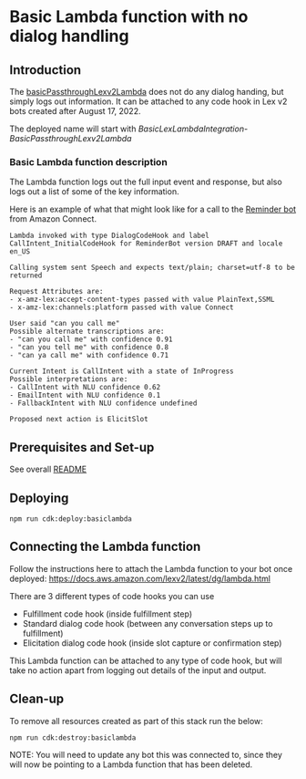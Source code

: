 # Basic Lambda function with no dialog handling

## Introduction

The [basicPassthroughLexv2Lambda](./basicPassthroughLexv2Lambda.ts) does not do any dialog handing, but simply logs out information. It can be attached to any code hook in Lex v2 bots created after August 17, 2022.

The deployed name will start with _BasicLexLambdaIntegration-BasicPassthroughLexv2Lambda_


### Basic Lambda function description
The Lambda function logs out the full input event and response, but also logs out a list of some of the key information.

Here is an example of what that might look like for a call to the [Reminder bot](../../bots/ReminderBotFiles) from Amazon Connect. 
```
Lambda invoked with type DialogCodeHook and label CallIntent_InitialCodeHook for ReminderBot version DRAFT and locale en_US

Calling system sent Speech and expects text/plain; charset=utf-8 to be returned

Request Attributes are:
- x-amz-lex:accept-content-types passed with value PlainText,SSML
- x-amz-lex:channels:platform passed with value Connect

User said "can you call me"
Possible alternate transcriptions are:
- "can you call me" with confidence 0.91
- "can you tell me" with confidence 0.8
- "can ya call me" with confidence 0.71

Current Intent is CallIntent with a state of InProgress
Possible interpretations are:
- CallIntent with NLU confidence 0.62
- EmailIntent with NLU confidence 0.1
- FallbackIntent with NLU confidence undefined

Proposed next action is ElicitSlot
  ```


## Prerequisites and Set-up
See overall [README](../../README.md)

## Deploying

```
npm run cdk:deploy:basiclambda
```

## Connecting the Lambda function
Follow the instructions here to attach the Lambda function to your bot once deployed: https://docs.aws.amazon.com/lexv2/latest/dg/lambda.html

There are 3 different types of code hooks you can use
- Fulfillment code hook (inside fulfillment step)
- Standard dialog code hook (between any conversation steps up to fulfillment)
- Elicitation dialog code hook (inside slot capture or confirmation step)

This Lambda function can be attached to any type of code hook, but will take no action apart from logging out details of the input and output.


## Clean-up
To remove all resources created as part of this stack run the below:

```
npm run cdk:destroy:basiclambda
```

NOTE: You will need to update any bot this was connected to, since they will now be pointing to a Lambda function that has been deleted.
